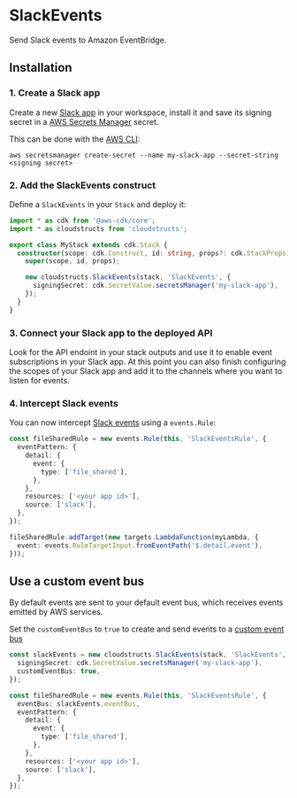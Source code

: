 # SlackEvents

Send Slack events to Amazon EventBridge.

## Installation

### 1. Create a Slack app

Create a new [Slack app](https://api.slack.com/apps) in your workspace, install it and
save its signing secret in a [AWS Secrets Manager](https://aws.amazon.com/secrets-manager/)
secret.

This can be done with the [AWS CLI](https://aws.amazon.com/cli/):

```
aws secretsmanager create-secret --name my-slack-app --secret-string <signing secret>
```

### 2. Add the SlackEvents construct

Define a `SlackEvents` in your `Stack` and deploy it:

```ts
import * as cdk from '@aws-cdk/core';
import * as cloudstructs from 'cloudstructs';

export class MyStack extends cdk.Stack {
  constructor(scope: cdk.Construct, id: string, props?: cdk.StackProps) {
    super(scope, id, props);

    new cloudstructs.SlackEvents(stack, 'SlackEvents', {
      signingSecret: cdk.SecretValue.secretsManager('my-slack-app'),
    });
  }
}
```

### 3. Connect your Slack app to the deployed API

Look for the API endoint in your stack outputs and use it to enable event subscriptions
in your Slack app. At this point you can also finish configuring the scopes of your Slack
app and add it to the channels where you want to listen for events.

### 4. Intercept Slack events

You can now intercept [Slack events](https://api.slack.com/events) using a `events.Rule`:

```ts
const fileSharedRule = new events.Rule(this, 'SlackEventsRule', {
  eventPattern: {
    detail: {
      event: {
        type: ['file_shared'],
      },
    },
    resources: ['<your app id>'],
    source: ['slack'],
  },
});

fileSharedRule.addTarget(new targets.LambdaFunction(myLambda, {
  event: events.RuleTargetInput.fromEventPath('$.detail.event'),
}));
```

## Use a custom event bus
By default events are sent to your default event bus, which receives events emitted
by AWS services.

Set the `customEventBus` to `true` to create and send events to a
[custom event bus](https://docs.aws.amazon.com/eventbridge/latest/userguide/create-event-bus.html)

```ts
const slackEvents = new cloudstructs.SlackEvents(stack, 'SlackEvents', {
  signingSecret: cdk.SecretValue.secretsManager('my-slack-app'),
  customEventBus: true,
});

const fileSharedRule = new events.Rule(this, 'SlackEventsRule', {
  eventBus: slackEvents.eventBus,
  eventPattern: {
    detail: {
      event: {
        type: ['file_shared'],
      },
    },
    resources: ['<your app id>'],
    source: ['slack'],
  },
});
```

